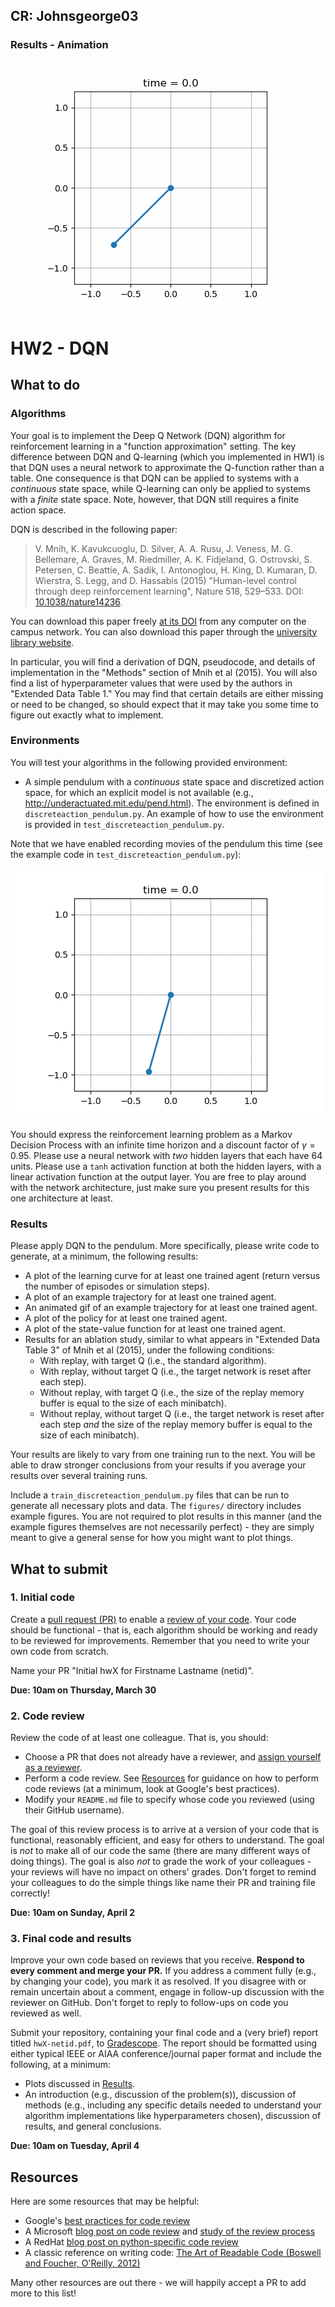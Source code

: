 ## CR: Johnsgeorge03

### Results - Animation

![trained video of pendulum](figures/train_discreteaction_pendulum.gif)

# HW2 - DQN

## What to do

### Algorithms
Your goal is to implement the Deep Q Network (DQN) algorithm for reinforcement learning in a "function approximation" setting. The key difference between DQN and Q-learning (which you implemented in HW1) is that DQN uses a neural network to approximate the Q-function rather than a table. One consequence is that DQN can be applied to systems with a *continuous* state space, while Q-learning can only be applied to systems with a *finite* state space. Note, however, that DQN still requires a finite action space.

DQN is described in the following paper:

> V. Mnih, K. Kavukcuoglu, D. Silver, A. A. Rusu, J. Veness, M. G. Bellemare, A. Graves, M. Riedmiller, A. K. Fidjeland, G. Ostrovski, S. Petersen, C. Beattie, A. Sadik, I. Antonoglou, H. King, D. Kumaran, D. Wierstra, S. Legg, and D. Hassabis (2015) "Human-level control through deep reinforcement learning", Nature 518, 529–533. DOI: [10.1038/nature14236](https://dx.doi.org/10.1038/nature14236).

You can download this paper freely [at its DOI](https://dx.doi.org/10.1038/nature14236) from any computer on the campus network. You can also download this paper through the [university library website](https://library.illinois.edu).

In particular, you will find a derivation of DQN, pseudocode, and details of implementation in the "Methods" section of Mnih et al (2015). You will also find a list of hyperparameter values that were used by the authors in "Extended Data Table 1." You may find that certain details are either missing or need to be changed, so should expect that it may take you some time to figure out exactly what to implement.

### Environments

You will test your algorithms in the following provided environment:
- A simple pendulum with a *continuous* state space and discretized action space, for which an explicit model is not available (e.g., http://underactuated.mit.edu/pend.html). The environment is defined in `discreteaction_pendulum.py`. An example of how to use the environment is provided in `test_discreteaction_pendulum.py`.

Note that we have enabled recording movies of the pendulum this time (see the example code in `test_discreteaction_pendulum.py`):

![example video of pendulum](figures/test_discreteaction_pendulum.gif)

You should express the reinforcement learning problem as a Markov Decision Process with an infinite time horizon and a discount factor of $\gamma = 0.95$. Please use a neural network with *two* hidden layers that each have 64 units. Please use a `tanh` activation function at both the hidden layers, with a linear activation function at the output layer. You are free to play around with the network architecture, just make sure you present results for this one architecture at least.

### Results

Please apply DQN to the pendulum. More specifically, please write code to generate, at a minimum, the following results:
- A plot of the learning curve for at least one trained agent (return versus the number of episodes or simulation steps).
- A plot of an example trajectory for at least one trained agent.
- An animated gif of an example trajectory for at least one trained agent.
- A plot of the policy for at least one trained agent.
- A plot of the state-value function for at least one trained agent.
- Results for an ablation study, similar to what appears in "Extended Data Table 3" of Mnih et al (2015), under the following conditions:
    - With replay, with target Q (i.e., the standard algorithm).
    - With replay, without target Q (i.e., the target network is reset after each step).
    - Without replay, with target Q (i.e., the size of the replay memory buffer is equal to the size of each minibatch).
    - Without replay, without target Q (i.e., the target network is reset after each step *and* the size of the replay memory buffer is equal to the size of each minibatch).

Your results are likely to vary from one training run to the next. You will be able to draw stronger conclusions from your results if you average your results over several training runs.

Include a `train_discreteaction_pendulum.py` files that can be run to generate all necessary plots and data. The `figures/` directory includes example figures. You are not required to plot results in this manner (and the example figures themselves are not necessarily perfect) - they are simply meant to give a general sense for how you might want to plot things.

## What to submit

### 1. Initial code

Create a [pull request (PR)](https://docs.github.com/en/pull-requests/collaborating-with-pull-requests/proposing-changes-to-your-work-with-pull-requests/about-pull-requests) to enable a [review of your code](#2-code-review). Your code should be functional - that is, each algorithm should be working and ready to be reviewed for improvements. Remember that you need to write your own code from scratch.

Name your PR "Initial hwX for Firstname Lastname (netid)".

**Due: 10am on Thursday, March 30**

### 2. Code review

Review the code of at least one colleague. That is, you should:
- Choose a PR that does not already have a reviewer, and [assign yourself as a reviewer]((https://docs.github.com/en/pull-requests/collaborating-with-pull-requests/reviewing-changes-in-pull-requests/about-pull-request-reviews)).
- Perform a code review. See [Resources](#resources) for guidance on how to perform code reviews (at a minimum, look at Google's best practices).
- Modify your `README.md` file to specify whose code you reviewed (using their GitHub username).

The goal of this review process is to arrive at a version of your code that is functional, reasonably efficient, and easy for others to understand. The goal is *not* to make all of our code the same (there are many different ways of doing things). The goal is also *not* to grade the work of your colleagues - your reviews will have no impact on others' grades. Don't forget to remind your colleagues to do the simple things like name their PR and training file correctly!

**Due: 10am on Sunday, April 2**

### 3. Final code and results

Improve your own code based on reviews that you receive. **Respond to every comment and merge your PR.** If you address a comment fully (e.g., by changing your code), you mark it as resolved. If you disagree with or remain uncertain about a comment, engage in follow-up discussion with the reviewer on GitHub. Don't forget to reply to follow-ups on code you reviewed as well.

Submit your repository, containing your final code and a (very brief) report titled `hwX-netid.pdf`, to [Gradescope](https://uiuc-ae598-rl-2023-spring.github.io/resources/assignments/). The report should be formatted using either typical IEEE or AIAA conference/journal paper format and include the following, at a minimum:
- Plots discussed in [Results](#results).
- An introduction (e.g., discussion of the problem(s)), discussion of methods (e.g., including any specific details needed to understand your algorithm implementations like hyperparameters chosen), discussion of results, and general conclusions.

**Due: 10am on Tuesday, April 4**

## Resources
Here are some resources that may be helpful:
* Google's [best practices for code review](https://google.github.io/eng-practices/review/reviewer/looking-for.html)
* A Microsoft [blog post on code review](https://devblogs.microsoft.com/appcenter/how-the-visual-studio-mobile-center-team-does-code-review/) and [study of the review process](https://www.microsoft.com/en-us/research/wp-content/uploads/2016/05/MS-Code-Review-Tech-Report-MSR-TR-2016-27.pdf)
* A RedHat [blog post on python-specific code review](https://access.redhat.com/blogs/766093/posts/2802001)
* A classic reference on writing code: [The Art of Readable Code (Boswell and Foucher, O'Reilly, 2012)](https://mcusoft.files.wordpress.com/2015/04/the-art-of-readable-code.pdf)

Many other resources are out there - we will happily accept a PR to add more to this list!

